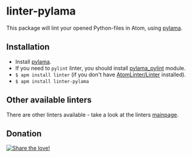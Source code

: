 # linter-pylama

This package will lint your opened Python-files in Atom, using [pylama](https://github.com/klen/pylama#-pylama).

## Installation

* Install [pylama](https://github.com/klen/pylama#instalation).
* If you need to ```pylint``` linter, you should install [pylama_pylint](https://github.com/klen/pylama_pylint#installation) module.
* `$ apm install linter` (if you don't have [AtomLinter/Linter](https://github.com/AtomLinter/Linter) installed).
* `$ apm install linter-pylama`

## Other available linters
There are other linters available - take a look at the linters [mainpage](https://github.com/AtomLinter/Linter).

## Donation
[![Share the love!](https://chewbacco-stuff.s3.amazonaws.com/donate.png)](https://www.paypal.com/cgi-bin/webscr?cmd=_s-xclick&hosted_button_id=KXUYS4ARNHCN8)
